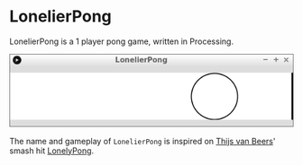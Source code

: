 # LonelierPong

LonelierPong is a 1 player pong game, written in Processing.

![LonelierPong v1.0](Screenshots/LonelierPong_1_0.png)

The name and gameplay of `LonelierPong` is inspired on 
[Thijs van Beers](https://github.com/thijsvb)'
smash hit 
[LonelyPong](https://github.com/thijsvb/thijsvb.github.io/tree/master/LonelyPong).